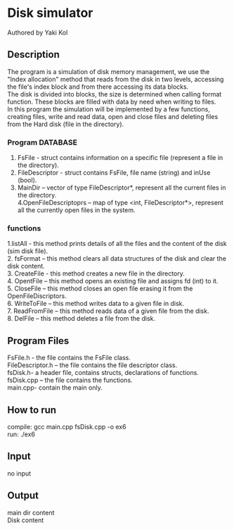 # Disk simulator
Authored by Yaki Kol

## Description

The program is a simulation of disk memory management, we use the "Index allocation" method that reads from the disk in two levels, accessing the file's index block and from there accessing its data blocks.<br>
The disk is divided into blocks, the size is determined when calling format function. These blocks are filled with data by need when writing to files.<br>
In this program the simulation will be implemented by a few functions, creating files, write and read data, open and close files and deleting files from the Hard disk (file in the directory).<br>
### Program DATABASE
1. FsFile - struct contains information on a specific file (represent a file in the directory).<br>
2. FileDescriptor - struct contains FsFile, file name (string) and inUse (bool).<br>
3. MainDir – vector of type FileDescriptor*, represent all the current files in the directory.<br>
4.OpenFileDescriptoprs – map of type <int, FileDescriptor*>, represent all the currently open files in the system.<br>

### functions
1.listAll - this method prints details of all the files and the content of the disk (sim disk file).<br>
2. fsFormat – this method clears all data structures of the disk and clear the disk content.<br>
3. CreateFile - this method creates a new file in the directory.<br>
4. OpentFile – this method opens an existing file and assigns fd (int) to it.<br>
5. CloseFile – this method closes an open file erasing it from the OpenFileDiscriptors.<br>
6. WriteToFile – this method writes data to a given file in disk.<br>
7. ReadFromFile – this method reads data of a given file from the disk.<br>
8. DelFile – this method deletes a file from the disk.

## Program Files
FsFile.h - the file contains the FsFile class.<br>
FileDescriptor.h – the file contains the file descriptor class.<br>
fsDisk.h- a header file, contains structs, declarations of functions.<br>
fsDisk.cpp – the file contains the functions. <br>
main.cpp- contain the main only.<br>

## How to run
compile: gcc main.cpp fsDisk.cpp -o ex6<br>
run: ./ex6

## Input
no input

## Output
main dir content<br>
Disk content
